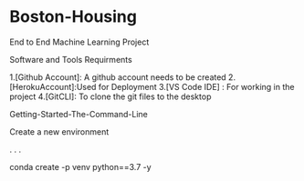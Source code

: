 # Boston-Housing
End to End Machine Learning Project

Software and Tools Requirments

1.[Github Account]: A github account needs to be created
2.[HerokuAccount]:Used for Deployment
3.[VS Code IDE] : For working in the project
4.[GitCLI]: To clone the git files to the desktop

Getting-Started-The-Command-Line

Create a new environment

. . .

conda create -p venv python==3.7 -y 
